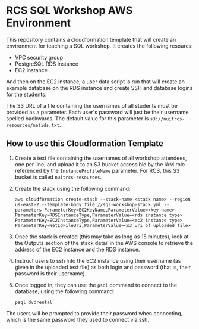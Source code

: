  # RCS SQL Workshop AWS Environment

This repository contains a cloudformation template that will create an
environment for teaching a SQL workshop. It creates the following resourcs:

- VPC security group
- PostgreSQL RDS instance
- EC2 instance

And then on the EC2 instance, a user data script is run that will create an
example database on the RDS instance and create SSH and database logins for the
students.

The S3 URL of a file containing the usernames of all students must be provided
as a parameter. Each user's password will just be their username spelled
backwards. The default value for this parameter is
`s3://nuitrcs-resources/netids.txt`.

## How to use this Cloudformation Template

1. Create a text file containing the usernames of all workshop attendees, one
   per line, and upload it to an S3 bucket accessible by the IAM role referenced
   by the `InstanceProfileName` parameter. For RCS, this S3 bucket is called
   `nuitrcs-resources`.

2. Create the stack using the following command:

    ```
    aws cloudformation create-stack --stack-name <stack name> --region us-east-2 --template-body file://sql-workshop-stack.yml --parameters ParameterKey=EC2KeyName,ParameterValue=<key name> ParameterKey=RDSInstanceType,ParameterValue=<rds instance type> ParameterKey=EC2InstanceType,ParameterValue=<ec2 instance type> ParameterKey=NetIdFileUri,ParameterValue=<s3 uri of uploaded file>
    ```

3. Once the stack is created (this may take as long as 15 minutes), look at the
   Outputs section of the stack detail in the AWS console to retrieve the
   address of the EC2 instance and the RDS instance.

4. Instruct users to ssh into the EC2 instance using their username (as given in
   the uploaded text file) as both login and password (that is, their password
   is their username).

5. Once logged in, they can use the `psql` command to connect to the database,
   using the following command:

    ```
    psql dvdrental
    ```

The users will be prompted to provide their password when connecting, which is
the same password they used to connect via ssh.